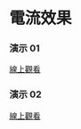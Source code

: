 # 電流效果

### 演示 01

[線上觀看](https://virtools.github.io/electricity/demo1/)

### 演示 02

[線上觀看](https://virtools.github.io/electricity/demo2/)
